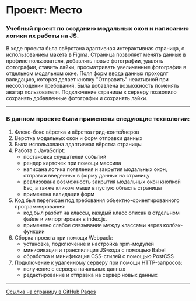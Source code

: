 # Проект: Место

### Учебный проект по созданию модальных окон и написанию логики их работы на JS.

В ходе проекта бьла свёрстана адаптивная интерактивная страница, с использованием макета в Figma.
Страница позволяет менять данные в профиле пользователя, добавлять новые фотографии, удалять фотографии, ставить лайки,
просматривать увеличенные фотографии в отдельном модальном окне. Поля форм ввода данных проходят валидацию, которая делает кнопку 
"Отправить" неактивной при несоблюдении требований. Была добавлена возможность поменять аватар пользователя. Подключение 
страницы к серверу позволило сохранять добавленные фотографии и сохранять лайки.
___
### В данном проекте были применены следующие технологии:
1. Флекс-бокс вёрстка и вёрстка грид-контейнеров
2. Верстка модальных окон и форм отправки данных
3. Была использована адаптивная вёрстка страницы
4. Работа с JavaScript:
    * постановка слушателей событий
    * рендер карточек при помощи массива
    * написана логика появления и закрытия модальных окон, отправки введенных в форму данных на страницу
    * реализована возможность закрытия модальных окон кнопкой Esc, а также кликом мыши в пустую область страницы
    * применена валидация форм
5. Код был переписан под требования объектно-ориентированного программирования: 
    * код был разбит на классы, каждый класс описан в отдельном файле и импортирован в index.js.
    * применено слабое связывание между классами через колбэк-функции
6. Сборка проекта при помощи Webpack:
    * установка, подключение и настройка npm-модулей
    * минификация и транспиляция JS-кода с помощью Babel
    * обработка и минификация CSS-стилей с помощью PostCSS
7. Подключение к удаленному серверу при помощи HTTP-запросов:
    * получение с сервера начальных данных
    * редактирование и отправка на сервер новых данных
___
[Ссылка на страницу в GitHub Pages](https://glen120.github.io/mesto)
